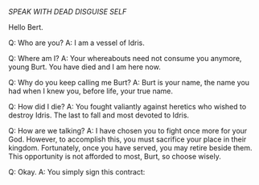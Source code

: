 *SPEAK WITH DEAD*
*DISGUISE SELF*

Hello Bert.

Q: Who are you?
A: I am a vessel of Idris.

Q: Where am I?
A: Your whereabouts need not consume you anymore, young Burt. You have died and I am here now.

Q: Why do you keep calling me Burt?
A: Burt is your name, the name you had when I knew you, before life, your true name.

Q: How did I die?
A: You fought valiantly against heretics who wished to destroy Idris. The last to fall and most devoted to Idris.

Q: How are we talking?
A: I have chosen you to fight once more for your God. However, to accomplish this, you must sacrifice your place in their kingdom. Fortunately, once you have served, you may retire beside them. This opportunity is not afforded to most, Burt, so choose wisely.

Q: Okay.
A: You simply sign this contract: